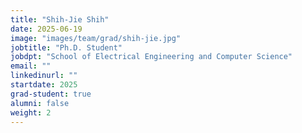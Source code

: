 ```yaml
---
title: "Shih-Jie Shih"
date: 2025-06-19
image: "images/team/grad/shih-jie.jpg"
jobtitle: "Ph.D. Student"
jobdpt: "School of Electrical Engineering and Computer Science"
email: ""
linkedinurl: ""
startdate: 2025
grad-student: true
alumni: false
weight: 2
---
```


